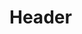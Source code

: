 <!-- TITLE: Sunset Shield -->
<!-- SUBTITLE: Protects your target with a sunset shield, providing fire and cold resistance. -->

# Header